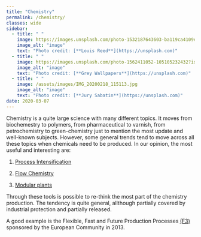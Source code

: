 ```yaml
---
title: "Chemistry"
permalink: /chemistry/
classes: wide
sidebar:
  - title: " "
    image: https://images.unsplash.com/photo-1532187643603-ba119ca4109e?ixlib=rb-1.2.1&ixid=eyJhcHBfaWQiOjEyMDd9&auto=format&fit=crop&w=500&q=60
    image_alt: "image"
    text: "Photo credit: [**Louis Reed**](https://unsplash.com)"
  - title: " "
    image: https://images.unsplash.com/photo-1562411052-105105232432?ixlib=rb-1.2.1&ixid=eyJhcHBfaWQiOjEyMDd9&auto=format&fit=crop&w=500&q=60
    image_alt: "image"
    text: "Photo credit: [**Grey Wallpapers**](https://unsplash.com)"
  - title: " "
    image: /assets/images/IMG_20200218_115113.jpg
    image_alt: "image"
    text: "Photo credit: [**Jury Sabatin**](https://unsplash.com)"
date: 2020-03-07
---
```



Chemistry is a quite large science with many different topics. It moves from biochemestry to polymers, from pharmaceutical to varnish, from petrochemistry to green-chemistry just to mention the most update and well-known subjects. However, some general trends tend to move across all these topics when chemicals need to be produced. In our opinion, the most useful and interesting are:

1. [Process Intensification](https://www.epicmodularprocess.com/blog/what-is-process-intensification)

1. [Flow Chemistry](https://en.wikipedia.org/wiki/Flow_chemistry)

1. [Modular plants](https://en.wikipedia.org/wiki/Modular_process_skid)


Through these tools is possible to re-think the most part of the chemistry production. The tendency is quite general, allthough partially covered by industrial protection and partially released.

A good example is the Flexible, Fast and Future Production Processes [(F3)](https://cordis.europa.eu/project/id/228867/reporting) sponsored by the European Community in 2013.
